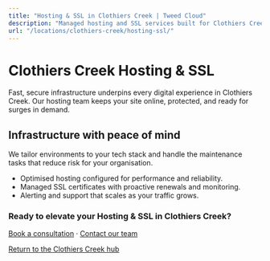 ```yaml
---
title: "Hosting & SSL in Clothiers Creek | Tweed Cloud"
description: "Managed hosting and SSL services built for Clothiers Creek organisations."
url: "/locations/clothiers-creek/hosting-ssl/"
---
```


# Clothiers Creek Hosting & SSL

Fast, secure infrastructure underpins every digital experience in Clothiers Creek. Our hosting team keeps your site online, protected, and ready for surges in demand.

## Infrastructure with peace of mind

We tailor environments to your tech stack and handle the maintenance tasks that reduce risk for your organisation.

- Optimised hosting configured for performance and reliability.
- Managed SSL certificates with proactive renewals and monitoring.
- Alerting and support that scales as your traffic grows.

### Ready to elevate your Hosting & SSL in Clothiers Creek?

[Book a consultation](/consultation/) · [Contact our team](/contact/)

[Return to the Clothiers Creek hub](/locations/clothiers-creek/)

